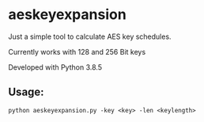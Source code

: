 # aeskeyexpansion

Just a simple tool to  calculate AES key schedules.

Currently works with 128 and 256 Bit keys

Developed with Python 3.8.5


## Usage:
```console
python aeskeyexpansion.py -key <key> -len <keylength>
```
